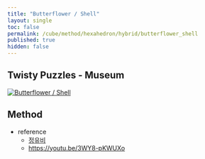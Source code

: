 ```yaml
---
title: "Butterflower / Shell"
layout: single
toc: false
permalink: /cube/method/hexahedron/hybrid/butterflower_shell
published: true
hidden: false
---
```


<head>
  <base target="_blank">
</head>



## Twisty Puzzles - Museum

<a href="https://twistypuzzles.com/app/museum/museum_showitem.php?pkey=7269">
  <img alt="Butterflower / Shell" src="https://twistypuzzles.com/museum/large/07269-01.jpg">
</a>



## Method

- reference
  - [정유비](https://youtu.be/7bhymHBeXSA)
  - <https://youtu.be/3WY8-pKWUXo>
